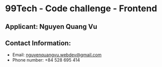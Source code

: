 # 99Tech - Code challenge - Frontend

## Applicant: Nguyen Quang Vu

## Contact Information:

- Email: nguyenquangvu.webdev@gmail.com
- Phone number: +84 528 695 414
